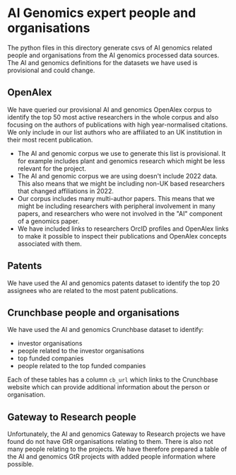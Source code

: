 # AI Genomics expert people and organisations

The python files in this directory generate csvs of AI genomics related people and organisations from the AI genomics processed data sources. The AI and genomics definitions for the datasets we have used is provisional and could change.

## OpenAlex

We have queried our provisional AI and genomics OpenAlex corpus to identify the top 50 most active researchers in the whole corpus and also focusing on the authors of publications with high year-normalised citations. We only include in our list authors who are affiliated to an UK institution in their most recent publication.

- The AI and genomic corpus we use to generate this list is provisional. It for example includes plant and genomics research which might be less relevant for the project.
- The AI and genomic corpus we are using doesn't include 2022 data. This also means that we might be including non-UK based researchers that changed affiliations in 2022.
- Our corpus includes many multi-author papers. This means that we might be including researchers with peripheral involvement in many papers, and researchers who were not involved in the "AI" component of a genomics paper.
- We have included links to researchers OrcID profiles and OpenAlex links to make it possible to inspect their publications and OpenAlex concepts associated with them.

## Patents

We have used the AI and genomics patents dataset to identify the top 20 assignees who are related to the most patent publications.

## Crunchbase people and organisations

We have used the AI and genomics Crunchbase dataset to identify:

- investor organisations
- people related to the investor organisations
- top funded companies
- people related to the top funded companies

Each of these tables has a column `cb_url` which links to the Crunchbase website which can provide additional information about the person or organisation.

## Gateway to Research people

Unfortunately, the AI and genomics Gateway to Research projects we have found do not have GtR organisations relating to them. There is also not many people relating to the projects.
We have therefore prepared a table of the AI and genomics GtR projects with added people information where possible.
